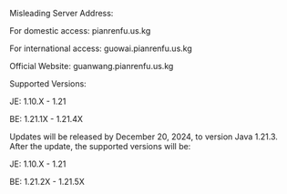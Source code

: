 Misleading Server Address:

For domestic access: pianrenfu.us.kg

For international access: guowai.pianrenfu.us.kg

Official Website: guanwang.pianrenfu.us.kg

Supported Versions:

JE: 1.10.X - 1.21

BE: 1.21.1X - 1.21.4X

Updates will be released by December 20, 2024, to version Java 1.21.3. After the update, the supported versions will be:

JE: 1.10.X - 1.21

BE: 1.21.2X - 1.21.5X
